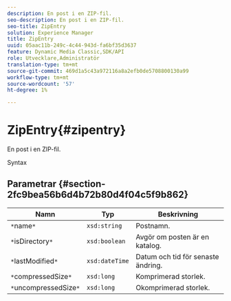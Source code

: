```yaml
---
description: En post i en ZIP-fil.
seo-description: En post i en ZIP-fil.
seo-title: ZipEntry
solution: Experience Manager
title: ZipEntry
uuid: 05aac11b-249c-4c44-943d-fa6bf35d3637
feature: Dynamic Media Classic,SDK/API
role: Utvecklare,Administratör
translation-type: tm+mt
source-git-commit: 469d1a5c43a972116a8a2efb0de5708800130a99
workflow-type: tm+mt
source-wordcount: '57'
ht-degree: 1%

---
```



# ZipEntry{#zipentry}

En post i en ZIP-fil.

Syntax

## Parametrar {#section-2fc9bea56b6d4b72b80d4f04c5f9b862}

| Namn | Typ | Beskrivning |
|---|---|---|
| `*`name`*` | `xsd:string` | Postnamn. |
| `*`isDirectory`*` | `xsd:boolean` | Avgör om posten är en katalog. |
| `*`lastModified`*` | `xsd:dateTime` | Datum och tid för senaste ändring. |
| `*`compressedSize`*` | `xsd:long` | Komprimerad storlek. |
| `*`uncompressedSize`*` | `xsd:long` | Okomprimerad storlek. |

